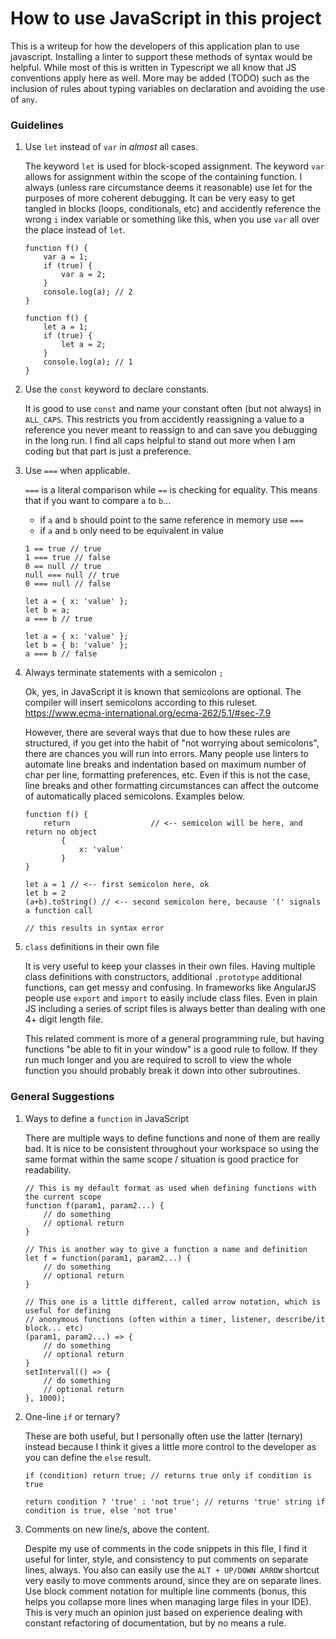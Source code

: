 # How to use JavaScript in this project

This is a writeup for how the developers of this application plan to use javascript. Installing a linter to support these methods of syntax would be helpful. While most of this is written in Typescript we all know that JS conventions apply here as well. More may be added (TODO) such as the inclusion of rules about typing variables on declaration and avoiding the use of `any`.

### Guidelines

1. Use `let` instead of `var` in _almost_ all cases.

    The keyword `let` is used for block-scoped assignment. The keyword `var` allows for assignment within the scope of the containing function. I always (unless rare circumstance deems it reasonable) use let for the purposes of more coherent debugging. It can be very easy to get tangled in blocks (loops, conditionals, etc) and accidently reference the wrong `i` index variable or something like this, when you use `var` all over the place instead of `let`.

    ```
    function f() {
        var a = 1;
        if (true) {
            var a = 2;
        }
        console.log(a); // 2
    }

    function f() {
        let a = 1;
        if (true) {
            let a = 2;
        }
        console.log(a); // 1
    }
    ```

2. Use the `const` keyword to declare constants.

    It is good to use `const` and name your constant often (but not always) in `ALL_CAPS`. This restricts you from accidently reassigning a value to a reference you never meant to reassign to and can save you debugging in the long run. I find all caps helpful to stand out more when I am coding but that part is just a preference.

3. Use `===` when applicable.

    `===` is a literal comparison while `==` is checking for equality. This means that if you want to compare `a` to `b`...

    - if `a` and `b` should point to the same reference in memory use `===`
    - if `a` and `b` only need to be equivalent in value

    ```
    1 == true // true
    1 === true // false
    0 == null // true
    null === null // true
    0 === null // false

    let a = { x: 'value' };
    let b = a;
    a === b // true

    let a = { x: 'value' };
    let b = { b: 'value' };
    a === b // false
    ```

4. Always terminate statements with a semicolon `;`

    Ok, yes, in JavaScript it is known that semicolons are optional. The compiler will insert semicolons according to this ruleset. https://www.ecma-international.org/ecma-262/5.1/#sec-7.9

    However, there are several ways that due to how these rules are structured, if you get into the habit of "not worrying about semicolons", there are chances you will run into errors. Many people use linters to automate line breaks and indentation based on maximum number of char per line, formatting preferences, etc. Even if this is not the case, line breaks and other formatting circumstances can affect the outcome of automatically placed semicolons. Examples below.

    ```
    function f() {
        return                  // <-- semicolon will be here, and return no object
            {
                x: 'value'
            }
    }

    let a = 1 // <-- first semicolon here, ok
    let b = 2
    (a+b).toString() // <-- second semicolon here, because '(' signals a function call

    // this results in syntax error
    ```

5. `class` definitions in their own file

    It is very useful to keep your classes in their own files. Having multiple class definitions with constructors, additional `.prototype` additional functions, can get messy and confusing. In frameworks like AngularJS people use `export` and `import` to easily include class files. Even in plain JS including a series of script files is always better than dealing with one 4+ digit length file.

    This related comment is more of a general programming rule, but having functions "be able to fit in your window" is a good rule to follow. If they run much longer and you are required to scroll to view the whole function you should probably break it down into other subroutines.

### General Suggestions

1. Ways to define a `function` in JavaScript

    There are multiple ways to define functions and none of them are really bad. It is nice to be consistent throughout your workspace so using the same format within the same scope / situation is good practice for readability.

    ```
    // This is my default format as used when defining functions with the current scope
    function f(param1, param2...) {
        // do something
        // optional return
    }

    // This is another way to give a function a name and definition
    let f = function(param1, param2...) {
        // do something
        // optional return
    }

    // This one is a little different, called arrow notation, which is useful for defining
    // anonymous functions (often within a timer, listener, describe/it block... etc)
    (param1, param2...) => {
        // do something
        // optional return
    }
    setInterval(() => {
        // do something
        // optional return
    }, 1000);
    ```

2. One-line `if` or ternary?

    These are both useful, but I personally often use the latter (ternary) instead because I think it gives a little more control to the developer as you can define the `else` result.

    ```
    if (condition) return true; // returns true only if condition is true

    return condition ? 'true' : 'not true'; // returns 'true' string if condition is true, else 'not true'
    ```

3. Comments on new line/s, above the content.

    Despite my use of comments in the code snippets in this file, I find it useful for linter, style, and consistency to put comments on separate lines, always. You also can easily use the `ALT + UP/DOWN ARROW` shortcut very easily to move comments around, since they are on separate lines. Use block comment notation for multiple line comments (bonus, this helps you collapse more lines when managing large files in your IDE). This is very much an opinion just based on experience dealing with constant refactoring of documentation, but by no means a rule.
